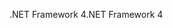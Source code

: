 <span data-ttu-id="af672-101">.NET Framework 4</span><span class="sxs-lookup"><span data-stu-id="af672-101">.NET Framework 4</span></span>